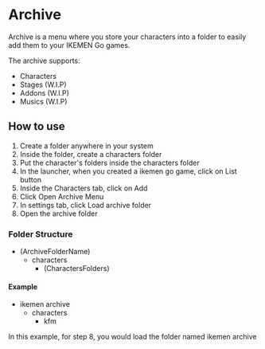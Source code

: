 # Archive
Archive is a menu where you store your characters into a folder to easily add them to your IKEMEN Go games.

The archive supports:
- Characters
- Stages (W.I.P)
- Addons (W.I.P)
- Musics (W.I.P)

## How to use

1. Create a folder anywhere in your system
2. Inside the folder, create a characters folder
3. Put the character's folders inside the characters folder
4. In the launcher, when you created a ikemen go game, click on List button
5. Inside the Characters tab, click on Add
6. Click Open Archive Menu
7. In settings tab, click Load archive folder
8. Open the archive folder

### Folder Structure

- (ArchiveFolderName)
  - characters
	- (CharactersFolders)

#### Example
- ikemen archive
  - characters
	- kfm
   

In this example, for step 8, you would load the folder named ikemen archive
   
